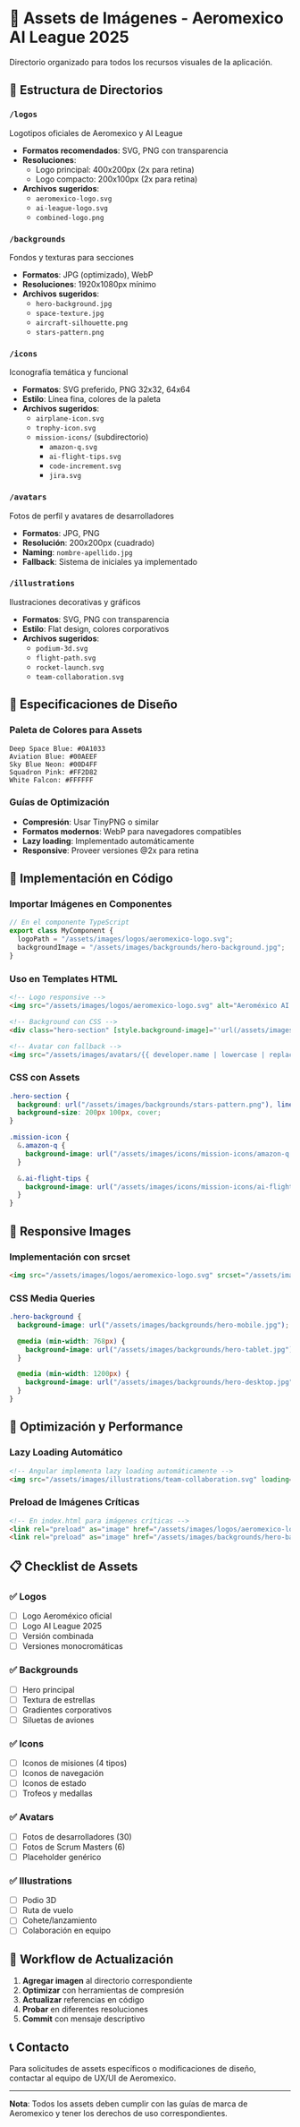 # 📸 Assets de Imágenes - Aeromexico AI League 2025

Directorio organizado para todos los recursos visuales de la aplicación.

## 📁 Estructura de Directorios

### `/logos`

Logotipos oficiales de Aeromexico y AI League

- **Formatos recomendados**: SVG, PNG con transparencia
- **Resoluciones**:
  - Logo principal: 400x200px (2x para retina)
  - Logo compacto: 200x100px (2x para retina)
- **Archivos sugeridos**:
  - `aeromexico-logo.svg`
  - `ai-league-logo.svg`
  - `combined-logo.png`

### `/backgrounds`

Fondos y texturas para secciones

- **Formatos**: JPG (optimizado), WebP
- **Resoluciones**: 1920x1080px mínimo
- **Archivos sugeridos**:
  - `hero-background.jpg`
  - `space-texture.jpg`
  - `aircraft-silhouette.png`
  - `stars-pattern.png`

### `/icons`

Iconografía temática y funcional

- **Formatos**: SVG preferido, PNG 32x32, 64x64
- **Estilo**: Línea fina, colores de la paleta
- **Archivos sugeridos**:
  - `airplane-icon.svg`
  - `trophy-icon.svg`
  - `mission-icons/` (subdirectorio)
    - `amazon-q.svg`
    - `ai-flight-tips.svg`
    - `code-increment.svg`
    - `jira.svg`

### `/avatars`

Fotos de perfil y avatares de desarrolladores

- **Formatos**: JPG, PNG
- **Resolución**: 200x200px (cuadrado)
- **Naming**: `nombre-apellido.jpg`
- **Fallback**: Sistema de iniciales ya implementado

### `/illustrations`

Ilustraciones decorativas y gráficos

- **Formatos**: SVG, PNG con transparencia
- **Estilo**: Flat design, colores corporativos
- **Archivos sugeridos**:
  - `podium-3d.svg`
  - `flight-path.svg`
  - `rocket-launch.svg`
  - `team-collaboration.svg`

## 🎨 Especificaciones de Diseño

### Paleta de Colores para Assets

```
Deep Space Blue: #0A1033
Aviation Blue: #00AEEF
Sky Blue Neon: #00D4FF
Squadron Pink: #FF2D82
White Falcon: #FFFFFF
```

### Guías de Optimización

- **Compresión**: Usar TinyPNG o similar
- **Formatos modernos**: WebP para navegadores compatibles
- **Lazy loading**: Implementado automáticamente
- **Responsive**: Proveer versiones @2x para retina

## 🔧 Implementación en Código

### Importar Imágenes en Componentes

```typescript
// En el componente TypeScript
export class MyComponent {
  logoPath = "/assets/images/logos/aeromexico-logo.svg";
  backgroundImage = "/assets/images/backgrounds/hero-background.jpg";
}
```

### Uso en Templates HTML

```html
<!-- Logo responsive -->
<img src="/assets/images/logos/aeromexico-logo.svg" alt="Aeroméxico AI League" class="logo-responsive" />

<!-- Background con CSS -->
<div class="hero-section" [style.background-image]="'url(/assets/images/backgrounds/hero-background.jpg)'"></div>

<!-- Avatar con fallback -->
<img src="/assets/images/avatars/{{ developer.name | lowercase | replace:' ':'-' }}.jpg" [alt]="developer.name" (error)="useInitialsAvatar($event)" class="developer-avatar" />
```

### CSS con Assets

```scss
.hero-section {
  background: url("/assets/images/backgrounds/stars-pattern.png"), linear-gradient(180deg, var(--deep-space-blue) 0%, rgba(0, 46, 109, 0.3) 100%);
  background-size: 200px 100px, cover;
}

.mission-icon {
  &.amazon-q {
    background-image: url("/assets/images/icons/mission-icons/amazon-q.svg");
  }

  &.ai-flight-tips {
    background-image: url("/assets/images/icons/mission-icons/ai-flight-tips.svg");
  }
}
```

## 📱 Responsive Images

### Implementación con srcset

```html
<img src="/assets/images/logos/aeromexico-logo.svg" srcset="/assets/images/logos/aeromexico-logo.svg 1x, /assets/images/logos/aeromexico-logo@2x.svg 2x" alt="Aeroméxico AI League" />
```

### CSS Media Queries

```scss
.hero-background {
  background-image: url("/assets/images/backgrounds/hero-mobile.jpg");

  @media (min-width: 768px) {
    background-image: url("/assets/images/backgrounds/hero-tablet.jpg");
  }

  @media (min-width: 1200px) {
    background-image: url("/assets/images/backgrounds/hero-desktop.jpg");
  }
}
```

## 🚀 Optimización y Performance

### Lazy Loading Automático

```html
<!-- Angular implementa lazy loading automáticamente -->
<img src="/assets/images/illustrations/team-collaboration.svg" loading="lazy" alt="Team Collaboration" />
```

### Preload de Imágenes Críticas

```html
<!-- En index.html para imágenes críticas -->
<link rel="preload" as="image" href="/assets/images/logos/aeromexico-logo.svg" />
<link rel="preload" as="image" href="/assets/images/backgrounds/hero-background.jpg" />
```

## 📋 Checklist de Assets

### ✅ Logos

- [ ] Logo Aeroméxico oficial
- [ ] Logo AI League 2025
- [ ] Versión combinada
- [ ] Versiones monocromáticas

### ✅ Backgrounds

- [ ] Hero principal
- [ ] Textura de estrellas
- [ ] Gradientes corporativos
- [ ] Siluetas de aviones

### ✅ Icons

- [ ] Iconos de misiones (4 tipos)
- [ ] Iconos de navegación
- [ ] Iconos de estado
- [ ] Trofeos y medallas

### ✅ Avatars

- [ ] Fotos de desarrolladores (30)
- [ ] Fotos de Scrum Masters (6)
- [ ] Placeholder genérico

### ✅ Illustrations

- [ ] Podio 3D
- [ ] Ruta de vuelo
- [ ] Cohete/lanzamiento
- [ ] Colaboración en equipo

## 🔄 Workflow de Actualización

1. **Agregar imagen** al directorio correspondiente
2. **Optimizar** con herramientas de compresión
3. **Actualizar** referencias en código
4. **Probar** en diferentes resoluciones
5. **Commit** con mensaje descriptivo

## 📞 Contacto

Para solicitudes de assets específicos o modificaciones de diseño, contactar al equipo de UX/UI de Aeromexico.

---

**Nota**: Todos los assets deben cumplir con las guías de marca de Aeromexico y tener los derechos de uso correspondientes.
